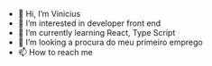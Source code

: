 - 👋 Hi, I’m Vinicius 
- 👀 I’m interested in  developer front end 
- 🌱 I’m currently learning React, Type Script
- 💞️ I’m looking  a procura do meu primeiro emprego
- 📫 How to reach me 

<!---
Vinihero1/Vinihero1 is a ✨ special ✨ repository because its `README.md` (this file) appears on your GitHub profile.
You can click the Preview link to take a look at your changes.
--->
